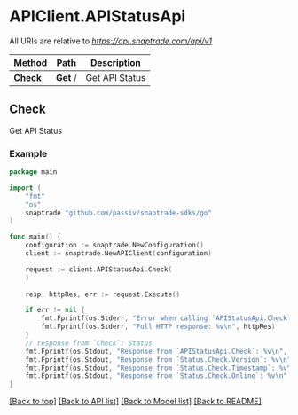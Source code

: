 # APIClient.APIStatusApi

All URIs are relative to *https://api.snaptrade.com/api/v1*

Method | Path | Description
------------- | ------------- | -------------
[**Check**](APIStatusApi.md#Check) | **Get** / | Get API Status



## Check

Get API Status



### Example

```go
package main

import (
    "fmt"
    "os"
    snaptrade "github.com/passiv/snaptrade-sdks/go"
)

func main() {
    configuration := snaptrade.NewConfiguration()
    client := snaptrade.NewAPIClient(configuration)

    request := client.APIStatusApi.Check(
    )
    
    resp, httpRes, err := request.Execute()

    if err != nil {
        fmt.Fprintf(os.Stderr, "Error when calling `APIStatusApi.Check``: %v\n", err)
        fmt.Fprintf(os.Stderr, "Full HTTP response: %v\n", httpRes)
    }
    // response from `Check`: Status
    fmt.Fprintf(os.Stdout, "Response from `APIStatusApi.Check`: %v\n", resp)
    fmt.Fprintf(os.Stdout, "Response from `Status.Check.Version`: %v\n", *resp.Version)
    fmt.Fprintf(os.Stdout, "Response from `Status.Check.Timestamp`: %v\n", *resp.Timestamp)
    fmt.Fprintf(os.Stdout, "Response from `Status.Check.Online`: %v\n", *resp.Online)
}
```

[[Back to top]](#) [[Back to API list]](../README.md#documentation-for-api-endpoints)
[[Back to Model list]](../README.md#documentation-for-models)
[[Back to README]](../README.md)


